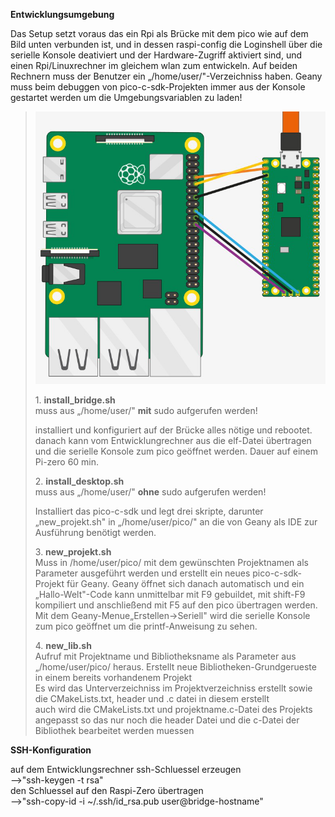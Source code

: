 **Entwicklungsumgebung**

Das Setup setzt voraus das ein Rpi als Brücke mit dem pico wie auf dem
Bild unten verbunden ist, und in dessen raspi-config die Loginshell über
die serielle Konsole deativiert und der Hardware-Zugriff aktiviert sind,
und einen Rpi/Linuxrechner im gleichem wlan zum entwickeln. Auf beiden
Rechnern muss der Benutzer ein „/home/user/"-Verzeichniss haben.
Geany muss beim debuggen von pico-c-sdk-Projekten immer aus der Konsole
gestartet werden um die Umgebungsvariablen zu laden!

> ![](vertopal_9ea36361e9a144fa9e91d8b49c0476c0/media/image1.png)
>
> 1\. **install_bridge.sh**\
> muss aus „/home/user/" **mit** sudo aufgerufen werden!
>
> installiert und konfiguriert auf der Brücke alles nötige und rebootet.
> danach kann vom Entwicklungrechner aus die elf-Datei übertragen und
> die serielle Konsole zum pico geöffnet werden. Dauer auf einem Pi-zero 60 min.
>
> 2\. **install_desktop.sh**\
> muss aus „/home/user/" **ohne** sudo aufgerufen werden!
>
> Installiert das pico-c-sdk und legt drei skripte, darunter
> „new_projekt.sh" in „/home/user/pico/" an die von Geany als IDE zur
> Ausführung benötigt werden.
>
> 3\. **new_projekt.sh**\
> Muss in /home/user/pico/ mit dem gewünschten Projektnamen als
> Parameter ausgeführt werden und erstellt ein neues pico-c-sdk-Projekt
> für Geany. Geany öffnet sich danach automatisch und ein
> „Hallo-Welt"-Code kann unmittelbar mit F9 gebuildet, mit shift-F9
> kompiliert und anschließend mit F5 auf den pico übertragen werden. Mit
> dem Geany-Menue„Erstellen→Seriell" wird die serielle Konsole zum pico
> geöffnet um die printf-Anweisung zu sehen.
>
> 4\. **new_lib.sh**\
> Aufruf mit Projektname und Bibliotheksname als Parameter aus
> „/home/user/pico/ heraus.
> Erstellt neue Bibliotheken-Grundgerueste in einem bereits vorhandenem
> Projekt\
> Es wird das Unterverzeichniss im Projektverzeichniss erstellt sowie
> die CMakeLists.txt, header und .c datei in diesem erstellt\
> auch wird die CMakeLists.txt und projektname.c-Datei des Projekts
> angepasst so das nur noch die header Datei und die c-Datei der
> Bibliothek bearbeitet werden muessen

**SSH-Konfiguration**

auf dem Entwicklungsrechner ssh-Schluessel erzeugen\
--\>\"ssh-keygen -t rsa\"\
den Schluessel auf den Raspi-Zero übertragen\
\--\>\"ssh-copy-id -i \~/.ssh/id_rsa.pub user@bridge-hostname\"

